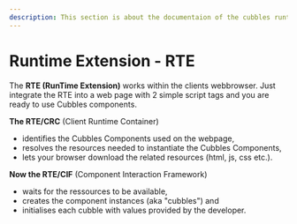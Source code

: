 ```yaml
---
description: This section is about the documentaion of the cubbles runtime extension.
---
```


# Runtime Extension - RTE

The __RTE (RunTime Extension)__ works within the clients webbrowser. Just integrate the RTE into a web page with 2 simple script tags and you are ready to use Cubbles components.

__The RTE/CRC__ (Client Runtime Container)

- identifies the Cubbles Components used on the webpage,
- resolves the resources needed to instantiate the Cubbles Components,
- lets your browser download the related resources (html, js, css etc.).

__Now the RTE/CIF__ (Component Interaction Framework)

- waits for the ressources to be available,
- creates the component instances (aka "cubbles") and
- initialises each cubble with values provided by the developer.
